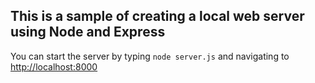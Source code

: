 ## This is a sample of creating a local web server using Node and Express

You can start the server by typing `node server.js` and navigating to [http://localhost:8000](localhost:8000)